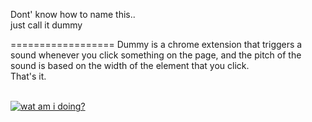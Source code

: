 Dont' know how to name this..<br>
just call it dummy

==================
Dummy is a chrome extension that triggers a sound whenever you click something on the page, and the pitch of the sound is based on the width of the element that you click.<br>
That's it.<br>
<br>

[![wat am i doing?](https://github.com/karenpeng/dummy_chrome_extension/blob/master/screenshot/screenshot.png)](https://www.youtube.com/watch?v=EmOqqwRzbPE)


